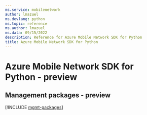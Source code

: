 ```yaml
---
ms.service: mobilenetwork
author: lmazuel
ms.devlang: python
ms.topic: reference
ms.author: lmazuel
ms.data: 09/15/2022
description: Reference for Azure Mobile Network SDK for Python
title: Azure Mobile Network SDK for Python
---
```

# Azure Mobile Network SDK for Python - preview

## Management packages - preview
[!INCLUDE [mgmt-packages](mobile-network-mgmt-index.md)]